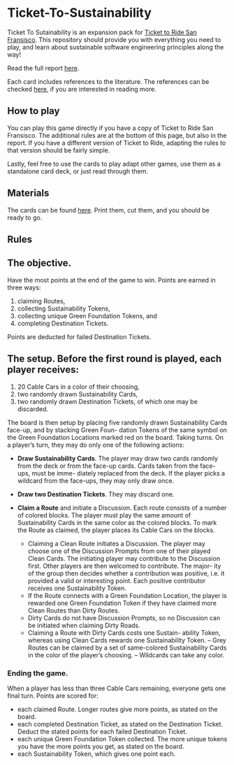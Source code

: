 # Ticket-To-Sustainability

Ticket To Sutainability is an expansion pack for [Ticket to Ride San Fransisco](https://www.daysofwonder.com/tickettoride/en/san-francisco).
This repository should provide you with everything you need to play, and learn about sustainable software engineering principles along the way!

Read the full report [here](Report.pdf).

Each card includes references to the literature. The references can be checked [here](References.pdf), if you are interested in reading more.

## How to play

You can play this game directly if you have a copy of Ticket to Ride San Fransisco. The additional rules are at the bottom of this page, but also in the report. If you have a different version of Ticket to Ride, adapting the rules to that version should be fairly simple.

Lastly, feel free to use the cards to play adapt other games, use them as a standalone card deck, or just read through them. 

## Materials

The cards can be found [here](./Cards.pdf). Print them, cut them, and you should be ready to go.

## Rules 

## The objective. 

Have the most points at the end of the game to win. Points are earned in three ways: 

1. claiming Routes, 
2. collecting Sustainability Tokens, 
3. collecting unique Green Foundation Tokens, and 
4. completing Destination Tickets.

Points are deducted for failed Destination Tickets.  

## The setup. Before the first round is played, each player receives: 

1) 20 Cable Cars in a color of their choosing, 
2) two randomly drawn Sustainability Cards, 
3) two randomly drawn Destination Tickets, of which one may be discarded.

The board is then setup by placing five randomly drawn Sustainability Cards face-up, and by stacking Green Foun- dation Tokens of the same symbol on the Green Foundation Locations marked red on the board.  Taking turns. On a player’s turn, they may do only one of the following actions:

- **Draw Sustainability Cards**. The player may draw two cards randomly from the deck or from the face-up cards. Cards taken from the face-ups, must be imme- diately replaced from the deck. If the player picks a wildcard from the face-ups, they may only draw once.

- **Draw two Destination Tickets**. They may discard one.
- **Claim a Route** and initiate a Discussion. Each route consists of a number of colored blocks. The player must play the same amount of Sustainability Cards in the same color as the colored blocks. To mark the Route as claimed, the player places its Cable Cars on the blocks.
    - Claiming a Clean Route initiates a Discussion. The player may choose one of the Discussion Prompts from one of their played Clean Cards. The initiating player may contribute to the Discussion first. Other players are then welcomed to contribute. The major- ity of the group then decides whether a contribution was positive, i.e. it provided a valid or interesting point. Each positive contributor receives one Sustainability Token.
    - If the Route connects with a Green Foundation Location, the player is rewarded one Green Foundation Token if they have claimed more Clean Routes than Dirty Routes.
    - Dirty Cards do not have Discussion Prompts, so no Discussion can be initiated when claiming Dirty Roads.
    - Claiming a Route with Dirty Cards costs one Sustain- ability Token, whereas using Clean Cards rewards one Sustainability Token.
    – Grey Routes can be claimed by a set of same-colored Sustainability Cards in the color of the player’s choosing.
    – Wildcards can take any color.

### Ending the game. 

When a player has less than three Cable Cars remaining, everyone gets one final turn. Points are scored for:
- each claimed Route. Longer routes give more points, as stated on the board.
- each completed Destination Ticket, as stated on the Destination Ticket. Deduct the stated points for each failed Destination Ticket.
- each unique Green Foundation Token collected. The more unique tokens you have the more points you get, as stated on the board.
- each Sustainability Token, which gives one point each.

